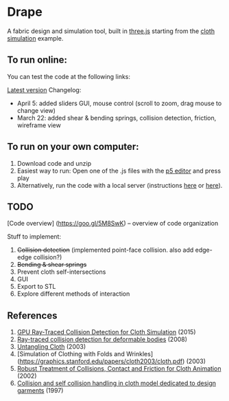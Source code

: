 # Drape
A fabric design and simulation tool, built in [three.js](http://threejs.org/) starting from the [cloth simulation](http://threejs.org/examples/webgl_animation_cloth) example.

## To run online:
You can test the code at the following links:

[Latest version](https://gitcdn.xyz/repo/aatishb/drape/master/index.html)
Changelog:
- April 5: added sliders GUI, mouse control (scroll to zoom, drag mouse to change view)
- March 22: added shear & bending springs, collision detection, friction, wireframe view

## To run on your own computer:

1. Download code and unzip
2. Easiest way to run: Open one of the .js files with the [p5 editor](http://p5js.org/download/) and press play
3. Alternatively, run the code with a local server (instructions [here](https://github.com/mrdoob/three.js/wiki/How-to-run-things-locally) or [here](https://github.com/processing/p5.js/wiki/Local-server)).

## TODO

[Code overview] (https://goo.gl/5M8SwK) – overview of code organization

Stuff to implement:

1. ~~Collision detection~~ (implemented point-face collision. also add edge-edge collision?)
2. ~~Bending & shear springs~~
3. Prevent cloth self-intersections
4. GUI
5. Export to STL
6. Explore different methods of interaction

## References

1. [GPU Ray-Traced Collision Detection for Cloth Simulation](https://hal.inria.fr/hal-01218186/document) (2015)
2. [Ray-traced collision detection for deformable bodies](https://hal.inria.fr/file/index/docid/319404/filename/grapp08.pdf) (2008)
3. [Untangling Cloth](http://graphics.pixar.com/library/UntanglingCloth/paper.pdf) (2003)
4. [Simulation of Clothing with Folds and Wrinkles] (https://graphics.stanford.edu/papers/cloth2003/cloth.pdf) (2003)
5. [Robust Treatment of Collisions, Contact and Friction for Cloth Animation](http://accad.osu.edu/~elaine/intrACCAD/cara/cloth/papers/2002-Bridson.pdf) (2002)
6. [Collision and self collision handling in cloth model dedicated to design garments](https://graphics.stanford.edu/courses/cs468-02-winter/Papers/Collisions_vetements.pdf) (1997)
